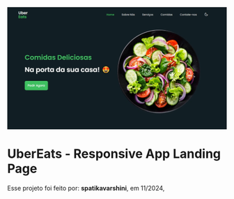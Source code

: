 <!---->
<div align="center">
<img src="./ReadMeFiles/app.jpg" align="center">
</div>

# UberEats - Responsive App Landing Page

<p>Esse projeto foi feito por: <strong>spatikavarshini</strong>, em 11/2024,
</p>


